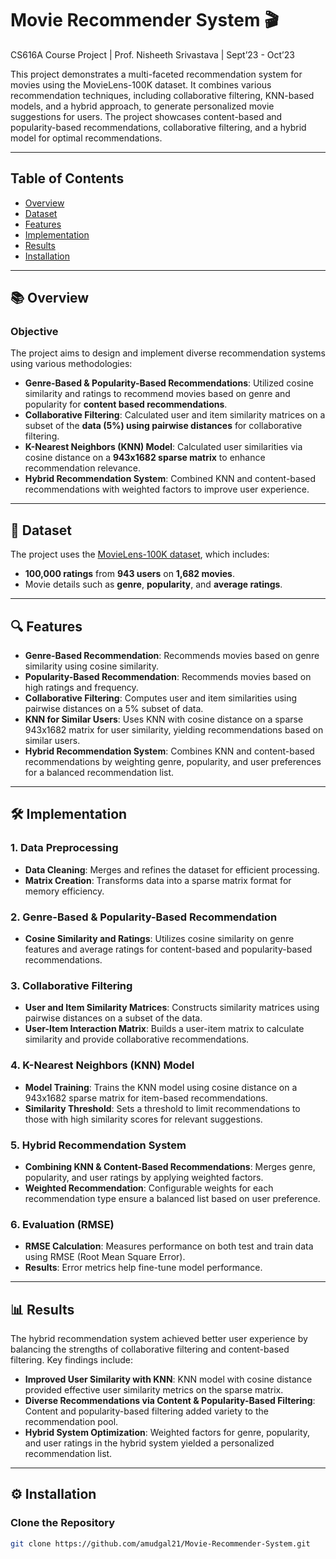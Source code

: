 # Movie Recommender System 🎬
CS616A Course Project | Prof. Nisheeth Srivastava | Sept’23 - Oct’23

This project demonstrates a multi-faceted recommendation system for movies using the MovieLens-100K dataset. It combines various recommendation techniques, including collaborative filtering, KNN-based models, and a hybrid approach, to generate personalized movie suggestions for users. The project showcases content-based and popularity-based recommendations, collaborative filtering, and a hybrid model for optimal recommendations.

---

## Table of Contents
- [Overview](#overview)
- [Dataset](#dataset)
- [Features](#features)
- [Implementation](#implementation)
- [Results](#results)
- [Installation](#installation)

---

## 📚 Overview
### Objective
The project aims to design and implement diverse recommendation systems using various methodologies:
- **Genre-Based & Popularity-Based Recommendations**: Utilized cosine similarity and ratings to recommend movies based on genre and popularity for **content based recommendations**.
- **Collaborative Filtering**: Calculated user and item similarity matrices on a subset of the **data (5%) using pairwise distances** for collaborative filtering.
- **K-Nearest Neighbors (KNN) Model**: Calculated user similarities via cosine distance on a **943x1682 sparse matrix** to enhance recommendation relevance.
- **Hybrid Recommendation System**: Combined KNN and content-based recommendations with weighted factors to improve user experience.

---

## 📂 Dataset
The project uses the [MovieLens-100K dataset](https://grouplens.org/datasets/movielens/100k/), which includes:
- **100,000 ratings** from **943 users** on **1,682 movies**.
- Movie details such as **genre**, **popularity**, and **average ratings**.

---

## 🔍 Features
- **Genre-Based Recommendation**: Recommends movies based on genre similarity using cosine similarity.
- **Popularity-Based Recommendation**: Recommends movies based on high ratings and frequency.
- **Collaborative Filtering**: Computes user and item similarities using pairwise distances on a 5% subset of data.
- **KNN for Similar Users**: Uses KNN with cosine distance on a sparse 943x1682 matrix for user similarity, yielding recommendations based on similar users.
- **Hybrid Recommendation System**: Combines KNN and content-based recommendations by weighting genre, popularity, and user preferences for a balanced recommendation list.

---

## 🛠 Implementation

### 1. Data Preprocessing
- **Data Cleaning**: Merges and refines the dataset for efficient processing.
- **Matrix Creation**: Transforms data into a sparse matrix format for memory efficiency.

### 2. Genre-Based & Popularity-Based Recommendation
- **Cosine Similarity and Ratings**: Utilizes cosine similarity on genre features and average ratings for content-based and popularity-based recommendations.

### 3. Collaborative Filtering
- **User and Item Similarity Matrices**: Constructs similarity matrices using pairwise distances on a subset of the data.
- **User-Item Interaction Matrix**: Builds a user-item matrix to calculate similarity and provide collaborative recommendations.

### 4. K-Nearest Neighbors (KNN) Model
- **Model Training**: Trains the KNN model using cosine distance on a 943x1682 sparse matrix for item-based recommendations.
- **Similarity Threshold**: Sets a threshold to limit recommendations to those with high similarity scores for relevant suggestions.

### 5. Hybrid Recommendation System
- **Combining KNN & Content-Based Recommendations**: Merges genre, popularity, and user ratings by applying weighted factors.
- **Weighted Recommendation**: Configurable weights for each recommendation type ensure a balanced list based on user preference.

### 6. Evaluation (RMSE)
- **RMSE Calculation**: Measures performance on both test and train data using RMSE (Root Mean Square Error).
- **Results**: Error metrics help fine-tune model performance.

---

## 📊 Results
The hybrid recommendation system achieved better user experience by balancing the strengths of collaborative filtering and content-based filtering. Key findings include:
- **Improved User Similarity with KNN**: KNN model with cosine distance provided effective user similarity metrics on the sparse matrix.
- **Diverse Recommendations via Content & Popularity-Based Filtering**: Content and popularity-based filtering added variety to the recommendation pool.
- **Hybrid System Optimization**: Weighted factors for genre, popularity, and user ratings in the hybrid system yielded a personalized recommendation list.

---

## ⚙️ Installation

### Clone the Repository
```bash
git clone https://github.com/amudgal21/Movie-Recommender-System.git
